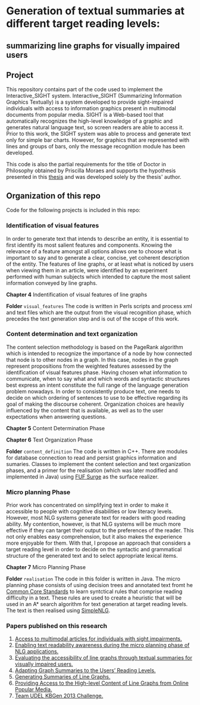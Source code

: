 # Generation of textual summaries at different target reading levels: 
## summarizing line graphs for visually impaired users 

## Project
This repository contains part of the code used to implement the Interactive_SIGHT system. Interactive_SIGHT (Summarizing Information Graphics Textually) is a system developed to provide sight-impaired individuals with access to information graphics present in multimodal documents from popular media. SIGHT is a Web-based tool that automatically recognizes the high-level knowledge of a graphic and generates natural language text, so screen readers are able to access it. Prior to this work, the SIGHT system was able to process and generate text only for simple bar charts. However, for graphics that are represented with lines and groups of bars, only the message recognition module has been developed.

This code is also the partial requirements for the title of Doctor in Philosophy obtained by Priscilla Moraes and supports the hypothesis presented in this [thesis](http://udspace.udel.edu/handle/19716/19984) and was developed solely by the thesis' author.

## Organization of this repo

Code for the following projects is included in this repo:


### Identification of visual features
In order to generate text that intends to describe an entity, it is essential to first identify its most salient features and components. Knowing the relevance of a feature amongst all options allows one to choose what is important to say and to generate a clear, concise, yet coherent description of the entity. The features of line graphs, or at least what is noticed by users when viewing them in an article, were identified by an experiment performed with human subjects which intended to capture the most salient information conveyed by line graphs.

**Chapter 4**
Indentification of visual features of line graphs
   
**Folder** 
```visual_features``` 
The code is written in Perls scripts and process xml and text files which are the output from the visual recognition phase, which precedes the text generation step and is out of the scope of this work.


### Content determination and text organization
The content selection methodology is based on the PageRank algorithm which is intended to recognize the importance of a node by how connected that node is to other nodes in a graph. In this case, nodes in the graph represent propositions from the weighted features assessed by the identification of visual features phase.
Having chosen what information to communicate, when to say what and which words and syntactic structures best express an intent constitute the full range of the language generation problem nowadays. In order to consistently produce text, one needs to decide on which ordering of sentences to use to be effective regarding its goal of making the discourse coherent. Organization choices are heavily influenced by the content that is available, as well as to the user expectations when answering questions.

**Chapter 5**
Content Determination Phase

**Chapter 6**
Text Organization Phase

**Folder**
```content_definition```
The code is written in C++. There are modules for database connection to read and persist graphics information and sumaries. Classes to implement the content selection and text organization phases, and a primer for the realisation (which was later modified and implemented in Java) using [FUF Surge](https://www.cs.bgu.ac.il/~elhadad/surge) as the surface realizer.

### Micro planning Phase
Prior work has concentrated on simplifying text in order to make it accessible to people with cognitive disabilities or low literacy levels. However, most NLG systems generate text for readers with good reading ability. My contention, however, is that NLG systems will be much more effective if they can target their output to the preferences of the reader. This not only enables easy comprehension, but it also makes the experience more enjoyable for them. With that, I propose an approach that considers a target reading level in order to decide on the syntactic and grammatical structure of the generated text and to select appropriate lexical items.

**Chapter 7**
Micro Planning Phase

**Folder**
```realisation```
The code in this folder is written in Java. The micro planning phase consists of using decision trees and annotated text fromt he [Common Core Standards](http://www.corestandards.org/) to learn syntctical rules that comprise reading difficulty in a text.
These rules are used to create a heuristic that will be used in an A* search algorithm for text generation at target reading levels. The text is then realised using [SimpleNLG](https://github.com/simplenlg/simplenlg).


### Papers published on this research
1. [Access to multimodal articles for individuals with sight impairments.](https://dl.acm.org/doi/10.1145/2395123.2395126)
2. [Enabling text readability awareness during the micro planning phase of NLG applications.](https://www.aclweb.org/anthology/W16-6621/)
3. [Evaluating the accessibility of line graphs through textual summaries for visually impaired users.](https://dl.acm.org/doi/10.1145/2661334.2661368)
4. [Adapting Graph Summaries to the Users’ Reading Levels.](https://www.aclweb.org/anthology/W14-4409/)
5. [Generating Summaries of Line Graphs.](http://m-mitchell.com/inlg2014/pdf/W14-4413.pdf)
6. [Providing Access to the High-level Content of Line Graphs from Online Popular Media.](https://dl.acm.org/doi/pdf/10.1145/2461121.2461123)
7. [Team UDEL KBGen 2013 Challenge.](https://www.aclweb.org/anthology/W13-2132.pdf)
